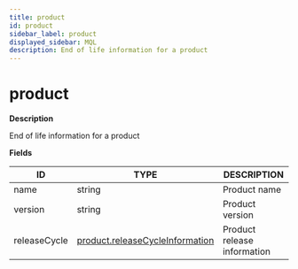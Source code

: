 ```yaml
---
title: product
id: product
sidebar_label: product
displayed_sidebar: MQL
description: End of life information for a product
---
```


# product

**Description**

End of life information for a product

**Fields**

| ID           | TYPE                                                                  | DESCRIPTION                 |
| ------------ | --------------------------------------------------------------------- | --------------------------- |
| name         | string                                                                | Product name                |
| version      | string                                                                | Product version             |
| releaseCycle | [product.releaseCycleInformation](product.releasecycleinformation.md) | Product release information |
